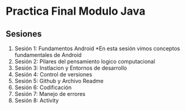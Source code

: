# Practica Final Modulo Java

## Sesiones

1. Sesión 1: Fundamentos Android
*En esta sesión vimos conceptos fundamentales de Android
2. Sesión 2: Pilares del pensamiento logico computacional
3. Sesión 3: Instlacion y Entornos de desarrollo
4. Sesión 4: Control de versiones
5. Sesión 5: Github y Archivo Readme
6. Sesión 6: Codificación
7. Sesión 7: Manejo de errores
8. Sesión 8: Activity
